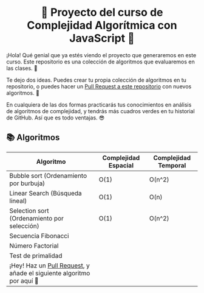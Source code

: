 <h1 align="center">🧬 Proyecto del curso de <br/><b>Complejidad Algorítmica con JavaScript</b> 💛</h1>

¡Hola! Qué genial que ya estés viendo el proyecto que generaremos en este curso. Este repositorio es una colección de algoritmos que evaluaremos en las clases. 💚

Te dejo dos ideas. Puedes crear tu propia colección de algoritmos en tu repositorio, o puedes hacer un [Pull Request a este repositorio](https://platzi.com/clases/1557-git-github/19957-utilizando-pull-requests-en-github/) con nuevos algoritmos. 🧬

En cualquiera de las dos formas practicarás tus conocimientos en análisis de algoritmos de complejidad, y tendrás más cuadros verdes en tu historial de GitHub. Así que es todo ventajas. 😎

## 📚 Algoritmos

| Algoritmo                                                                                                                             | Complejidad Espacial | Complejidad Temporal |
| ------------------------------------------------------------------------------------------------------------------------------------- | -------------------- | -------------------- |
| Bubble sort (Ordenamiento por burbuja)                                                                                                | O(1)                 | O(n^2)               |
| Linear Search (Búsqueda lineal)                                                                                                       | O(1)                 | O(n)                 |
| Selection sort (Ordenamiento por selección)                                                                                           | O(1)                 | O(n^2)               |
| Secuencia Fibonacci                                                                                                                   |                      |                      |
| Número Factorial                                                                                                                      |                      |                      |
| Test de primalidad                                                                                                                    |                      |                      |
| ¡Hey! Haz un [Pull Request](https://github.com/360macky/complejidad-algoritmica-js/pulls), y añade el siguiente algoritmo por aquí 💚 |
